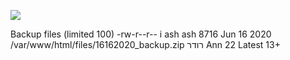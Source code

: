 ![](Maszyny/Linux/Tabby/Pasted%20image%2020210910115944.png)

Backup files (limited 100)
-rw-r--r-- i ash ash 8716 Jun 16 2020 /var/www/html/files/16162020_backup.zip
רודר
Ann 22
Latest
13+
